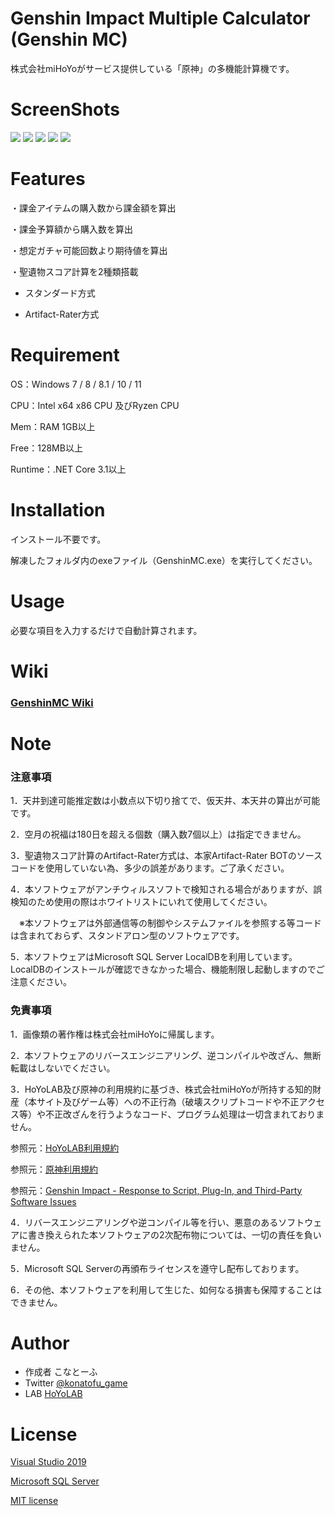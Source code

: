 # Genshin Impact Multiple Calculator (Genshin MC)
 
株式会社miHoYoがサービス提供している「原神」の多機能計算機です。

# ScreenShots
 
![](/images/1.png)
![](/images//2.png)
![](/images//3.png)
![](/images//4.png)
![](/images//5.png)
 
# Features
 
・課金アイテムの購入数から課金額を算出

・課金予算額から購入数を算出

・想定ガチャ可能回数より期待値を算出

・聖遺物スコア計算を2種類搭載

  - スタンダード方式
  
  - Artifact-Rater方式
 
# Requirement
 
OS：Windows 7 / 8 / 8.1 / 10 / 11

CPU：Intel x64 x86 CPU 及びRyzen CPU

Mem：RAM 1GB以上

Free：128MB以上

Runtime：.NET Core 3.1以上  
 
# Installation
 
インストール不要です。

解凍したフォルダ内のexeファイル（GenshinMC.exe）を実行してください。

# Usage
 
必要な項目を入力するだけで自動計算されます。

# Wiki
 
### [GenshinMC Wiki](https://github.com/konatofu/GenshinMC/wiki)
 
# Note
 
### 注意事項

1．天井到達可能推定数は小数点以下切り捨てで、仮天井、本天井の算出が可能です。

2．空月の祝福は180日を超える個数（購入数7個以上）は指定できません。

3．聖遺物スコア計算のArtifact-Rater方式は、本家Artifact-Rater BOTのソースコードを使用していない為、多少の誤差があります。ご了承ください。

4．本ソフトウェアがアンチウィルスソフトで検知される場合がありますが、誤検知のため使用の際はホワイトリストにいれて使用してください。

　※本ソフトウェアは外部通信等の制御やシステムファイルを参照する等コードは含まれておらず、スタンドアロン型のソフトウェアです。
 
5．本ソフトウェアはMicrosoft SQL Server LocalDBを利用しています。LocalDBのインストールが確認できなかった場合、機能制限し起動しますのでご注意ください。

### 免責事項
1．画像類の著作権は株式会社miHoYoに帰属します。

2．本ソフトウェアのリバースエンジニアリング、逆コンパイルや改ざん、無断転載はしないでください。

3．HoYoLAB及び原神の利用規約に基づき、株式会社miHoYoが所持する知的財産（本サイト及びゲーム等）への不正行為（破壊スクリプトコードや不正アクセス等）や不正改ざんを行うようなコード、プログラム処理は一切含まれておりません。

参照元：[HoYoLAB利用規約](https://www.hoyolab.com/agreement)

参照元：[原神利用規約](https://genshin.mihoyo.com/ja/company/terms)

参照元：[Genshin Impact - Response to Script, Plug-In, and Third-Party Software Issues](https://genshin.mihoyo.com/en/news/detail/5763)

4．リバースエンジニアリングや逆コンパイル等を行い、悪意のあるソフトウェアに書き換えられた本ソフトウェアの2次配布物については、一切の責任を負いません。

5．Microsoft SQL Serverの再頒布ライセンスを遵守し配布しております。

6．その他、本ソフトウェアを利用して生じた、如何なる損害も保障することはできません。 
 
# Author
  
* 作成者 こなとーふ
* Twitter [@konatofu_game](https://twitter.com/konatofu_game)
* LAB [HoYoLAB](https://www.hoyolab.com/article/1834374)

# License
[Visual Studio 2019](https://visualstudio.microsoft.com/)

[Microsoft SQL Server](https://www.microsoft.com/ja-jp/sql-server)

[MIT license](https://en.wikipedia.org/wiki/MIT_License)
